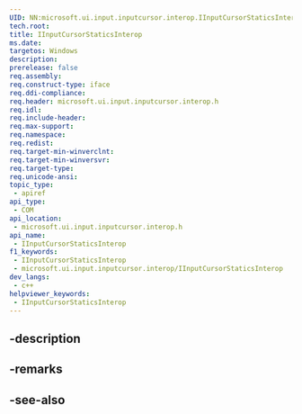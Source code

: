 ```yaml
---
UID: NN:microsoft.ui.input.inputcursor.interop.IInputCursorStaticsInterop
tech.root: 
title: IInputCursorStaticsInterop
ms.date: 
targetos: Windows
description: 
prerelease: false
req.assembly: 
req.construct-type: iface
req.ddi-compliance: 
req.header: microsoft.ui.input.inputcursor.interop.h
req.idl: 
req.include-header: 
req.max-support: 
req.namespace: 
req.redist: 
req.target-min-winverclnt: 
req.target-min-winversvr: 
req.target-type: 
req.unicode-ansi: 
topic_type:
 - apiref
api_type:
 - COM
api_location:
 - microsoft.ui.input.inputcursor.interop.h
api_name:
 - IInputCursorStaticsInterop
f1_keywords:
 - IInputCursorStaticsInterop
 - microsoft.ui.input.inputcursor.interop/IInputCursorStaticsInterop
dev_langs:
 - c++
helpviewer_keywords:
 - IInputCursorStaticsInterop
---
```


## -description

## -remarks

## -see-also

